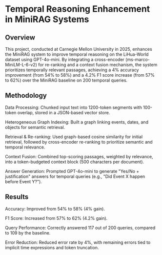 # Temporal Reasoning Enhancement in MiniRAG Systems 

## Overview

This project, conducted at Carnegie Mellon University in 2025, enhances the MiniRAG system to improve temporal reasoning on the LiHua-World dataset using GPT-4o-mini. By integrating a cross-encoder (ms-marco-MiniLM-L-6-v2) for re-ranking and a context fusion mechanism, the system prioritizes temporally relevant passages, achieving a 4% accuracy improvement (from 54% to 58%) and a 4.2% F1 score increase (from 57% to 62%) over the MiniRAG baseline on 200 temporal queries.

## Methodology





Data Processing: Chunked input text into 1200-token segments with 100-token overlap, stored in a JSON-based vector store.



Heterogeneous Graph Indexing: Built a graph linking events, dates, and objects for semantic retrieval.



Retrieval & Re-ranking: Used graph-based cosine similarity for initial retrieval, followed by cross-encoder re-ranking to prioritize semantic and temporal relevance.



Context Fusion: Combined top-scoring passages, weighted by relevance, into a token-budgeted context block (500 characters per document).



Answer Generation: Prompted GPT-4o-mini to generate "Yes/No + justification" answers for temporal queries (e.g., "Did Event X happen before Event Y?").

## Results





Accuracy: Improved from 54% to 58% (4% gain).



F1 Score: Increased from 57% to 62% (4.2% gain).



Query Performance: Correctly answered 117 out of 200 queries, compared to 109 by the baseline.



Error Reduction: Reduced error rate by 4%, with remaining errors tied to implicit time expressions and token truncation.
